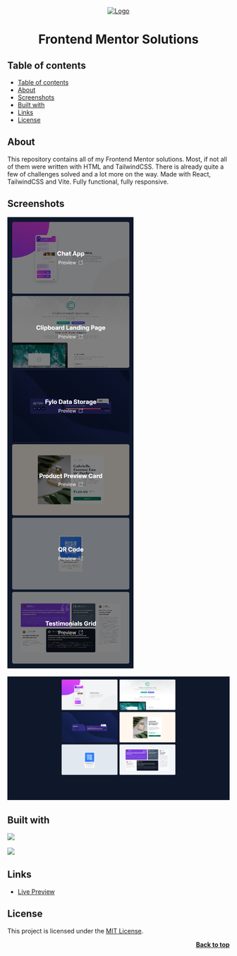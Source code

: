 <a name="readme-top"></a>

<div align="center">
  <a href="https://github.com/seesmof/">
    <img src="./public/logo.svg" alt="Logo" height="80">
  </a>

<h1 align="center">Frontend Mentor Solutions</h1>
</div>

## Table of contents

- [Table of contents](#table-of-contents)
- [About](#about)
- [Screenshots](#screenshots)
- [Built with](#built-with)
- [Links](#links)
- [License](#license)

## About

This repository contains all of my Frontend Mentor solutions. Most, if not all of them were written with HTML and TailwindCSS. There is already quite a few of challenges solved and a lot more on the way. Made with React, TailwindCSS and Vite. Fully functional, fully responsive.

## Screenshots

![](./public/mobile.png)

![](./public/desktop.png)

## Built with

![](https://img.shields.io/badge/React-20232A?style=for-the-badge&logo=react&logoColor=61DAFB)

![](https://img.shields.io/badge/Tailwind_CSS-38B2AC?style=for-the-badge&logo=tailwind-css&logoColor=white)

## Links

- [Live Preview](https://seesmof.github.io/frontend-mentor-solutions/)

## License

This project is licensed under the [MIT License](./LICENSE).

<p align="right"><a href="#readme-top"><strong>Back to top</strong></a></p>

